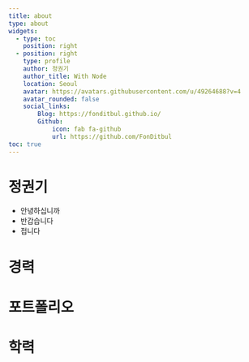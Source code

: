 ```yaml
---
title: about
type: about
widgets:
  - type: toc
    position: right
  - position: right
    type: profile
    author: 정권기
    author_title: With Node
    location: Seoul
    avatar: https://avatars.githubusercontent.com/u/49264688?v=4
    avatar_rounded: false
    social_links:
        Blog: https://fonditbul.github.io/
        Github:
            icon: fab fa-github
            url: https://github.com/FonDitbul
toc: true
---
```


# 정권기
* 안녕하십니까
* 반갑습니다
* 접니다

# 경력

# 포트폴리오

# 학력
~~~ now 작성


